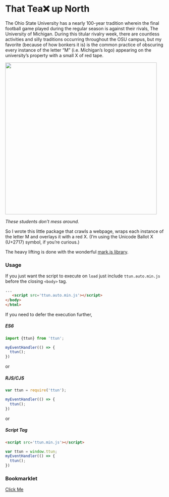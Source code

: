 # That Tea❌ up North

The Ohio State University has a nearly 100-year tradition wherein the final football game played during the regular season is against their rivals, The University of Michigan. During this titular rivalry week, there are countless activities and silly traditions occurring throughout the OSU campus, but my favorite (because of how bonkers it is) is the common practice of obscuring every instance of the letter “M” (i.e. Michigan’s logo) appearing on the university’s property with a small X of red tape.

<img src="https://instagram.fcmh1-1.fna.fbcdn.net/t51.2885-15/e35/23823869_340173953113339_5821539444846493696_n.jpg" width="480px" height="auto"/>  

*These students don’t mess around.*


So I wrote this little package that crawls a webpage, wraps each instance of the letter M and overlays it with a red X. (I’m using the Unicode Ballot X (U+2717) symbol, if you’re curious.)

The heavy lifting is done with the wonderful [mark.js library](https://github.com/julmot/mark.js).

### Usage
If you just want the script to execute on `load` just include `ttun.auto.min.js` before the closing `<body>` tag.
```html
...
   <script src='ttun.auto.min.js'></script>
</body>
</html>
```

If you need to defer the execution further,  

##### ES6
```javascript
import {ttun} from 'ttun';

myEventHandler(() => {
  ttun();
})
```

or

##### RJS/CJS
```javascript
var ttun = require('ttun');

myEventHandler(() => {
  ttun();
})
```
 
or

##### Script Tag
```html
<script src='ttun.min.js'></script>
```
```javascript
var ttun = window.ttun;
myEventHandler(() => {
  ttun();
})
```


### Bookmarklet
<a href="javascript:(function()%7Bfunction%20callback()%7Bwindow.ttun()%7Dvar%20s%3Ddocument.createElement(%22script%22)%3Bs.src%3D%22https%3A%2F%2Funpkg.com%2Fttun%2Fdist%2Fttun.auto.min.js%22%3Bif(s.addEventListener)%7Bs.addEventListener(%22load%22%2Ccallback%2Cfalse)%7Delse%20if(s.readyState)%7Bs.onreadystatechange%3Dcallback%7Ddocument.body.appendChild(s)%3B%7D)()">Click Me</a>
